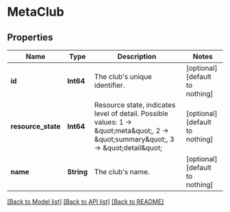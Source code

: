 # MetaClub


## Properties
Name | Type | Description | Notes
------------ | ------------- | ------------- | -------------
**id** | **Int64** | The club&#39;s unique identifier. | [optional] [default to nothing]
**resource_state** | **Int64** | Resource state, indicates level of detail. Possible values: 1 -&gt; \&quot;meta\&quot;, 2 -&gt; \&quot;summary\&quot;, 3 -&gt; \&quot;detail\&quot; | [optional] [default to nothing]
**name** | **String** | The club&#39;s name. | [optional] [default to nothing]


[[Back to Model list]](../README.md#models) [[Back to API list]](../README.md#api-endpoints) [[Back to README]](../README.md)


